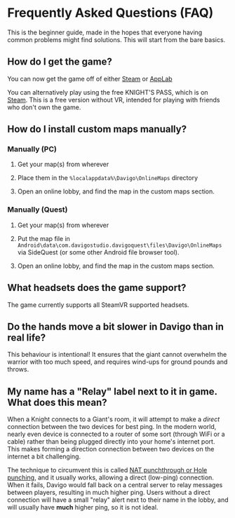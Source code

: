 # Frequently Asked Questions (FAQ)

This is the beginner guide, made in the hopes that everyone having common problems might find solutions. This will start from the bare basics.

## How do I get the game?

You can now get the game off of either [Steam](https://store.steampowered.com/app/1116540/DAVIGO_VR_vs_PC/) or [AppLab](https://www.meta.com/en-gb/experiences/6244027602378363/)

You can alternatively play using the free KNIGHT'S PASS, which is on [Steam](https://store.steampowered.com/app/1116540/DAVIGO_VR_vs_PC/). This is a free version without VR, intended for playing with friends who don't own the game.

## How do I install custom maps manually?

### Manually (PC)

1. Get your map(s) from wherever

2. Place them in the `%localappdata%\Davigo\OnlineMaps` directory

3. Open an online lobby, and find the map in the custom maps section.

### Manually (Quest)

1. Get your map(s) from wherever

2. Put the map file in `Android\data\com.davigostudio.davigoquest\files\Davigo\OnlineMaps` via SideQuest (or some other Android file browser tool).

3. Open an online lobby, and find the map in the custom maps section.

## What headsets does the game support?

The game currently supports all SteamVR supported headsets.

## Do the hands move a bit slower in Davigo than in real life?

This behaviour is intentional! It ensures that the giant cannot overwhelm the warrior with too much speed, and requires wind-ups for ground pounds and throws.

## My name has a "Relay" label next to it in game. What does this mean?

When a Knight connects to a Giant's room, it will attempt to make a _direct_ connection between the two devices for best ping. In the modern world, nearly even device is connected to a router of some sort (through WiFi or a cable) rather than being plugged directly into your home's internet port. This makes forming a direction connection between two devices on the internet a bit challenging.

The technique to circumvent this is called [NAT punchthrough or Hole punching](https://stackoverflow.com/a/43182457), and it usually works, allowing a direct (low-ping) connection. When it fails, Davigo would fall back on a central server to relay messages between players, resulting in much higher ping. Users without a direct connection will have a small "relay" alert next to their name in the lobby, and will usually have **much** higher ping, so it is not ideal.
